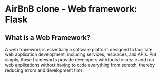 # AirBnB clone - Web framework: Flask

## What is a Web Framework?

A web framework is essentially a software platform designed to facilitate web application development, including services, resources, and APIs. Put simply, these frameworks provide developers with tools to create and run web applications without having to code everything from scratch, thereby reducing errors and development time.

